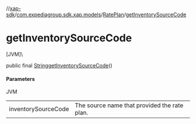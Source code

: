 //[xap-sdk](../../../index.md)/[com.expediagroup.sdk.xap.models](../index.md)/[RatePlan](index.md)/[getInventorySourceCode](get-inventory-source-code.md)

# getInventorySourceCode

[JVM]\

public final [String](https://docs.oracle.com/javase/8/docs/api/java/lang/String.html)[getInventorySourceCode](get-inventory-source-code.md)()

#### Parameters

JVM

| | |
|---|---|
| inventorySourceCode | The source name that provided the rate plan. |
